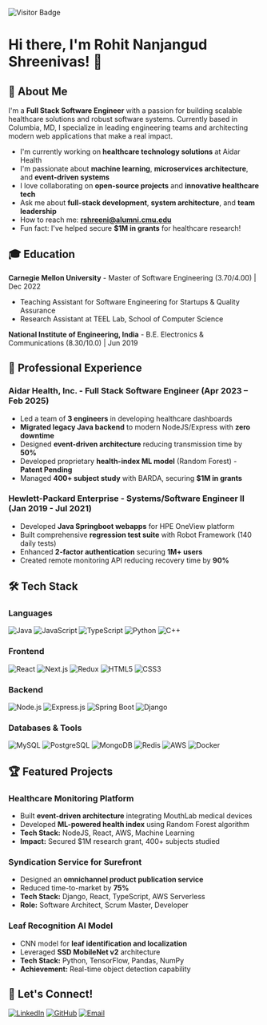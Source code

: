 ![Visitor Badge](https://visitor-badge.laobi.icu/badge?page_id=ROHIT1005.ROHIT1005)

# Hi there, I'm Rohit Nanjangud Shreenivas! 👋

## 🚀 About Me

I'm a **Full Stack Software Engineer** with a passion for building scalable healthcare solutions and robust software systems. Currently based in Columbia, MD, I specialize in leading engineering teams and architecting modern web applications that make a real impact.

-  I'm currently working on **healthcare technology solutions** at Aidar Health
-  I'm passionate about **machine learning**, **microservices architecture**, and **event-driven systems**
-  I love collaborating on **open-source projects** and **innovative healthcare tech**
-  Ask me about **full-stack development**, **system architecture**, and **team leadership**
-  How to reach me: **rshreeni@alumni.cmu.edu**
-  Fun fact: I've helped secure **$1M in grants** for healthcare research!

## 🎓 Education

**Carnegie Mellon University** - Master of Software Engineering (3.70/4.00) | Dec 2022
- Teaching Assistant for Software Engineering for Startups & Quality Assurance
- Research Assistant at TEEL Lab, School of Computer Science

**National Institute of Engineering, India** - B.E. Electronics & Communications (8.30/10.0) | Jun 2019

## 💼 Professional Experience

###  **Aidar Health, Inc.** - Full Stack Software Engineer (Apr 2023 – Feb 2025)
- Led a team of **3 engineers** in developing healthcare dashboards
- **Migrated legacy Java backend** to modern NodeJS/Express with **zero downtime**
- Designed **event-driven architecture** reducing transmission time by **50%**
- Developed proprietary **health-index ML model** (Random Forest) - **Patent Pending**
- Managed **400+ subject study** with BARDA, securing **$1M in grants**

###  **Hewlett-Packard Enterprise** - Systems/Software Engineer II (Jan 2019 - Jul 2021)
- Developed **Java Springboot webapps** for HPE OneView platform
- Built comprehensive **regression test suite** with Robot Framework (140 daily tests)
- Enhanced **2-factor authentication** securing **1M+ users**
- Created remote monitoring API reducing recovery time by **90%**

## 🛠️ Tech Stack

### Languages
![Java](https://img.shields.io/badge/Java-ED8B00?style=for-the-badge&logo=java&logoColor=white)
![JavaScript](https://img.shields.io/badge/JavaScript-F7DF1E?style=for-the-badge&logo=javascript&logoColor=black)
![TypeScript](https://img.shields.io/badge/TypeScript-007ACC?style=for-the-badge&logo=typescript&logoColor=white)
![Python](https://img.shields.io/badge/Python-3776AB?style=for-the-badge&logo=python&logoColor=white)
![C++](https://img.shields.io/badge/C%2B%2B-00599C?style=for-the-badge&logo=c%2B%2B&logoColor=white)

### Frontend
![React](https://img.shields.io/badge/React-20232A?style=for-the-badge&logo=react&logoColor=61DAFB)
![Next.js](https://img.shields.io/badge/Next.js-000000?style=for-the-badge&logo=next.js&logoColor=white)
![Redux](https://img.shields.io/badge/Redux-593D88?style=for-the-badge&logo=redux&logoColor=white)
![HTML5](https://img.shields.io/badge/HTML5-E34F26?style=for-the-badge&logo=html5&logoColor=white)
![CSS3](https://img.shields.io/badge/CSS3-1572B6?style=for-the-badge&logo=css3&logoColor=white)

### Backend
![Node.js](https://img.shields.io/badge/Node.js-43853D?style=for-the-badge&logo=node.js&logoColor=white)
![Express.js](https://img.shields.io/badge/Express.js-404D59?style=for-the-badge)
![Spring Boot](https://img.shields.io/badge/Spring%20Boot-6DB33F?style=for-the-badge&logo=spring&logoColor=white)
![Django](https://img.shields.io/badge/Django-092E20?style=for-the-badge&logo=django&logoColor=white)

### Databases & Tools
![MySQL](https://img.shields.io/badge/MySQL-00000F?style=for-the-badge&logo=mysql&logoColor=white)
![PostgreSQL](https://img.shields.io/badge/PostgreSQL-316192?style=for-the-badge&logo=postgresql&logoColor=white)
![MongoDB](https://img.shields.io/badge/MongoDB-4EA94B?style=for-the-badge&logo=mongodb&logoColor=white)
![Redis](https://img.shields.io/badge/Redis-DC382D?style=for-the-badge&logo=redis&logoColor=white)
![AWS](https://img.shields.io/badge/AWS-232F3E?style=for-the-badge&logo=amazon-aws&logoColor=white)
![Docker](https://img.shields.io/badge/Docker-2496ED?style=for-the-badge&logo=docker&logoColor=white)

## 🏆 Featured Projects

### **Healthcare Monitoring Platform**
- Built **event-driven architecture** integrating MouthLab medical devices
- Developed **ML-powered health index** using Random Forest algorithm
- **Tech Stack:** NodeJS, React, AWS, Machine Learning
- **Impact:** Secured $1M research grant, 400+ subjects studied

### **Syndication Service for Surefront**
- Designed an **omnichannel product publication service**
- Reduced time-to-market by **75%**
- **Tech Stack:** Django, React, TypeScript, AWS Serverless
- **Role:** Software Architect, Scrum Master, Developer

### **Leaf Recognition AI Model**
- CNN model for **leaf identification and localization**
- Leveraged **SSD MobileNet v2** architecture
- **Tech Stack:** Python, TensorFlow, Pandas, NumPy
- **Achievement:** Real-time object detection capability

## 🤝 Let's Connect!

[![LinkedIn](https://img.shields.io/badge/LinkedIn-0077B5?style=for-the-badge&logo=linkedin&logoColor=white)](https://linkedin.com/in/rohitshreenivas)
[![GitHub](https://img.shields.io/badge/GitHub-100000?style=for-the-badge&logo=github&logoColor=white)](https://github.com/ROHIT1005)
[![Email](https://img.shields.io/badge/Email-D14836?style=for-the-badge&logo=gmail&logoColor=white)](mailto:rshreeni@alumni.cmu.edu)
